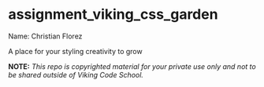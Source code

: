 assignment_viking_css_garden
============================

Name: Christian Florez

A place for your styling creativity to grow


**NOTE:** *This repo is copyrighted material for your private use only and not to be shared outside of Viking Code School.*

